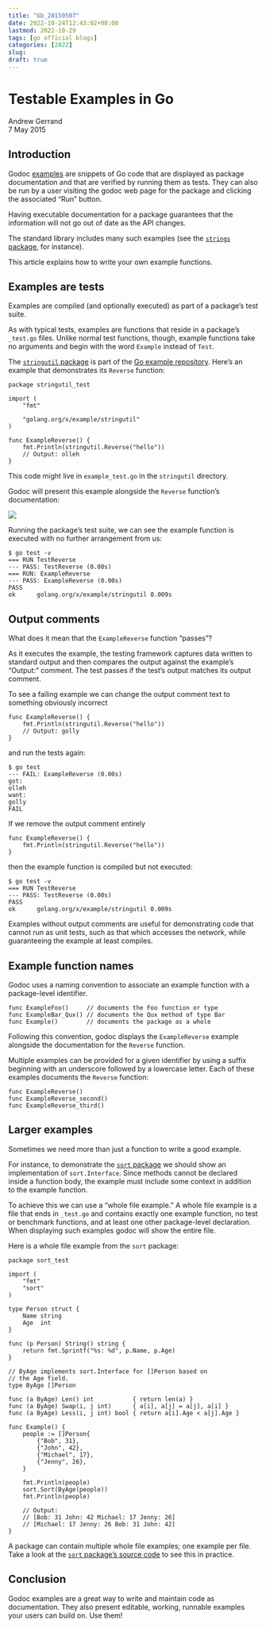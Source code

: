 ```yaml
---
title: "Gb_20150507"
date: 2022-10-24T12:43:02+08:00
lastmod: 2022-10-29
tags: [go official blogs]
categories: [2022]
slug:
draft: true
---
```


# Testable Examples in Go

Andrew Gerrand  
7 May 2015

## Introduction

Godoc [examples](https://go.dev/pkg/testing/#hdr-Examples) are snippets of Go code that are displayed as package documentation and that are verified by running them as tests. They can also be run by a user visiting the godoc web page for the package and clicking the associated “Run” button.

Having executable documentation for a package guarantees that the information will not go out of date as the API changes.

The standard library includes many such examples (see the [`strings` package](https://go.dev/pkg/strings/#Contains), for instance).

This article explains how to write your own example functions.

## Examples are tests

Examples are compiled (and optionally executed) as part of a package’s test suite.

As with typical tests, examples are functions that reside in a package’s `_test.go` files. Unlike normal test functions, though, example functions take no arguments and begin with the word `Example` instead of `Test`.

The [`stringutil` package](https://pkg.go.dev/golang.org/x/example/stringutil/) is part of the [Go example repository](https://cs.opensource.google/go/x/example). Here’s an example that demonstrates its `Reverse` function:

```
package stringutil_test

import (
    "fmt"

    "golang.org/x/example/stringutil"
)

func ExampleReverse() {
    fmt.Println(stringutil.Reverse("hello"))
    // Output: olleh
}
```

This code might live in `example_test.go` in the `stringutil` directory.

Godoc will present this example alongside the `Reverse` function’s documentation:

![](https://go.dev/blog/examples/reverse.png)

Running the package’s test suite, we can see the example function is executed with no further arrangement from us:

```
$ go test -v
=== RUN TestReverse
--- PASS: TestReverse (0.00s)
=== RUN: ExampleReverse
--- PASS: ExampleReverse (0.00s)
PASS
ok      golang.org/x/example/stringutil 0.009s
```

## Output comments

What does it mean that the `ExampleReverse` function “passes”?

As it executes the example, the testing framework captures data written to standard output and then compares the output against the example’s “Output:” comment. The test passes if the test’s output matches its output comment.

To see a failing example we can change the output comment text to something obviously incorrect

```
func ExampleReverse() {
    fmt.Println(stringutil.Reverse("hello"))
    // Output: golly
}
```

and run the tests again:

```
$ go test
--- FAIL: ExampleReverse (0.00s)
got:
olleh
want:
golly
FAIL
```

If we remove the output comment entirely

```
func ExampleReverse() {
    fmt.Println(stringutil.Reverse("hello"))
}
```

then the example function is compiled but not executed:

```
$ go test -v
=== RUN TestReverse
--- PASS: TestReverse (0.00s)
PASS
ok      golang.org/x/example/stringutil 0.009s
```

Examples without output comments are useful for demonstrating code that cannot run as unit tests, such as that which accesses the network, while guaranteeing the example at least compiles.

## Example function names

Godoc uses a naming convention to associate an example function with a package-level identifier.

```
func ExampleFoo()     // documents the Foo function or type
func ExampleBar_Qux() // documents the Qux method of type Bar
func Example()        // documents the package as a whole
```

Following this convention, godoc displays the `ExampleReverse` example alongside the documentation for the `Reverse` function.

Multiple examples can be provided for a given identifier by using a suffix beginning with an underscore followed by a lowercase letter. Each of these examples documents the `Reverse` function:

```
func ExampleReverse()
func ExampleReverse_second()
func ExampleReverse_third()
```

## Larger examples

Sometimes we need more than just a function to write a good example.

For instance, to demonstrate the [`sort` package](https://go.dev/pkg/sort/) we should show an implementation of `sort.Interface`. Since methods cannot be declared inside a function body, the example must include some context in addition to the example function.

To achieve this we can use a “whole file example.” A whole file example is a file that ends in `_test.go` and contains exactly one example function, no test or benchmark functions, and at least one other package-level declaration. When displaying such examples godoc will show the entire file.

Here is a whole file example from the `sort` package:

```
package sort_test

import (
    "fmt"
    "sort"
)

type Person struct {
    Name string
    Age  int
}

func (p Person) String() string {
    return fmt.Sprintf("%s: %d", p.Name, p.Age)
}

// ByAge implements sort.Interface for []Person based on
// the Age field.
type ByAge []Person

func (a ByAge) Len() int           { return len(a) }
func (a ByAge) Swap(i, j int)      { a[i], a[j] = a[j], a[i] }
func (a ByAge) Less(i, j int) bool { return a[i].Age < a[j].Age }

func Example() {
    people := []Person{
        {"Bob", 31},
        {"John", 42},
        {"Michael", 17},
        {"Jenny", 26},
    }

    fmt.Println(people)
    sort.Sort(ByAge(people))
    fmt.Println(people)

    // Output:
    // [Bob: 31 John: 42 Michael: 17 Jenny: 26]
    // [Michael: 17 Jenny: 26 Bob: 31 John: 42]
}
```

A package can contain multiple whole file examples; one example per file. Take a look at the [`sort` package’s source code](https://go.dev/src/sort/) to see this in practice.

## Conclusion

Godoc examples are a great way to write and maintain code as documentation. They also present editable, working, runnable examples your users can build on. Use them!